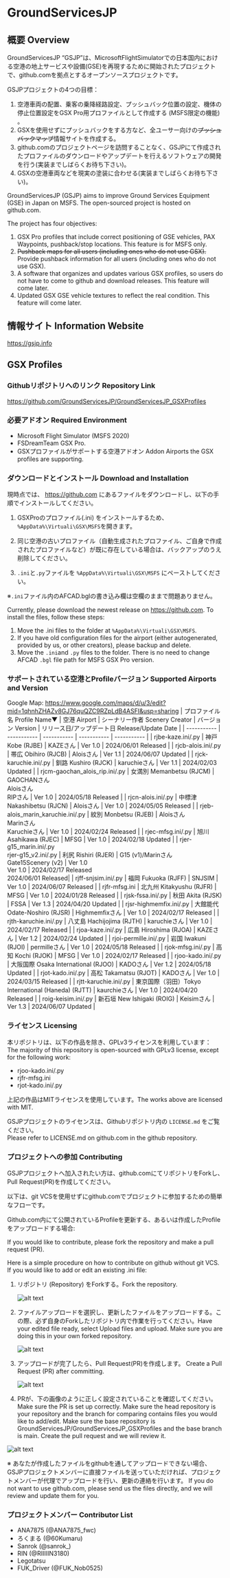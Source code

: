 # GroundServicesJP
## 概要 Overview
GroundServicesJP “GSJP”は、MicrosoftFlightSimulatorでの日本国内における空港の地上サービスや設備(GSE)を再現するために開始されたプロジェクトで、github.comを拠点とするオープンソースプロジェクトです。 

GSJPプロジェクトの4つの目標：  
1. 空港車両の配置、乗客の乗降経路設定、プッシュバック位置の設定、機体の停止位置設定をGSX Pro用プロファイルとして作成する (MSFS限定の機能) 。  
2. GSXを使用せずにプッシュバックをする方など、全ユーサー向けの~~プッシュバックマップ~~情報サイトを作成する。  
3. github.comのプロジェクトページを訪問することなく、GSJPにて作成されたプロファイルのダウンロードやアップデートを行えるソフトウェアの開発を行う(実装までしばらくお待ち下さい)。  
4. GSXの空港車両などを現実の塗装に合わせる(実装までしばらくお待ち下さい)。 

GroundServicesJP (GSJP) aims to improve Ground Services Equipment (GSE) in Japan on MSFS. The open-sourced project is hosted on github.com.  

The project has four objectives:  
1. GSX Pro profiles that include correct positioning of GSE vehicles, PAX Waypoints, pushback/stop locations. This feature is for MSFS only.  
2. ~~Pushback maps for all users (including ones who do not use GSX).~~ Provide pushback information for all users (including ones who do not use GSX).   
3. A software that organizes and updates various GSX profiles, so users do not have to come to github and download releases. This feature will come later.  
4. Updated GSX GSE vehicle textures to reflect the real condition. This feature will come later.

## 情報サイト Information Website
https://gsjp.info

## GSX Profiles
### Githubリポジトリへのリンク  Repository Link
https://github.com/GroundServicesJP/GroundServicesJP_GSXProfiles

### 必要アドオン Required Environment
- Microsoft Flight Simulator (MSFS 2020) 
- FSDreamTeam GSX Pro.  
- GSXプロファイルがサポートする空港アドオン Addon Airports the GSX profiles are supporting.

### ダウンロードとインストール  Download and Installation
現時点では、 https://github.com にあるファイルをダウンロードし、以下の手順でインストールしてください。  

1. GSXProのプロファイル(.ini) をインストールするため、`%AppData%\Virtuali\GSX\MSFS`を開きます。  

2. 同じ空港の古いプロファイル（自動生成されたプロファイル、ご自身で作成されたプロファイルなど）が既に存在している場合は、バックアップのうえ削除してください。  

3. `.ini`と`.py`ファイルを `%AppData%\Virtuali\GSX\MSFS` にペーストしてください。  

※`.ini`ファイル内のAFCAD.bglの書き込み欄は空欄のままで問題ありません。 

Currently, please download the newest release on https://github.com. To install the files, follow these steps:  
1. Move the .ini files to the folder at `%AppData%\Virtuali\GSX\MSFS`. 
2. If you have old configuration files for the airport (either autogenerated, provided by us, or other creators), please backup and delete.  
3. Move the `.ini`and `.py` files to the folder. There is no need to change AFCAD `.bgl` file path for MSFS GSX Pro version.

### サポートされている空港とProfileバージョン  Supported Airports and Version
Google Map: https://www.google.com/maps/d/u/3/edit?mid=1qhnhZHAZv8GJ76quQZC9RZpLdB4ASFI&usp=sharing
| プロファイル名 Profile Name▼ | 空港 Airport           | シーナリー作者 Scenery Creator | バージョン Version | リリース日/アップデート日 Release/Update Date |
| -----------                | -----------           | -----------                   | -----------                    | ----------- |
| rjbe-kaze.ini/.py          | 神戸 Kobe (RJBE) | KAZEさん                      | Ver 1.0                       | 2024/06/01 Released |
| rjcb-alois.ini/.py          | 帯広 Obihiro (RJCB)   | Aloisさん                      | Ver 1.1                       | 2024/06/07 Updated |
| rjck-karuchie.ini/.py          | 釧路 Kushiro (RJCK)   | karuchieさん                      | Ver 1.1                       | 2024/02/03 Updated |
| rjcm-gaochan_alois_rip.ini/.py            | 女満別 Memanbetsu (RJCM) | GAOCHANさん<br>Aloisさん<br>RIPさん      | Ver 1.0                | 2024/05/18 Released  |
| rjcn-alois.ini/.py          | 中標津 Nakashibetsu (RJCN)   | Aloisさん                      | Ver 1.0                       | 2024/05/05 Released |
| rjeb-alois_marin_karuchie.ini/.py | 紋別 Monbetsu (RJEB)   | Aloisさん<br>Marinさん<br>Karuchieさん                      | Ver 1.0                       | 2024/02/24 Released |
| rjec-mfsg.ini/.py          | 旭川 Asahikawa (RJEC)   | MFSG                     | Ver 1.0                       | 2024/02/18 Updated |
| rjer-g15_marin.ini/.py <br> rjer-g15_v2.ini/.py         | 利尻 Rishiri (RJER)   | G15 (v1)/Marinさん  <br>  Gate15Scenery (v2)    | Ver 1.0 <br>  Ver 1.0                     | 2024/02/17 Released <br> 2024/06/01 Released|
| rjff-snjsim.ini/.py        | 福岡 Fukuoka (RJFF) | SNJSIM                          | Ver 1.0                        | 2024/06/07 Released |
| rjfr-mfsg.ini              | 北九州 Kitakyushu (RJFR) | MFSG                          | Ver 1.0                        | 2024/01/28 Released |
| rjsk-fssa.ini/.py              | 秋田 Akita (RJSK) | FSSA                          | Ver 1.3                           | 2024/04/20 Updated |
| rjsr-highmemfix.ini/.py              | 大館能代 Odate-Noshiro (RJSR) | Highmemfixさん                          | Ver 1.0                           | 2024/02/17 Released |
| rjth-karuchie.ini/.py            | 八丈島 Hachijojima (RJTH) | karuchieさん                         | Ver 1.0                             | 2024/02/17 Released |
| rjoa-kaze.ini/.py              | 広島 Hiroshima (RJOA) | KAZEさん                          | Ver 1.2                       | 2024/02/24 Updated |
| rjoi-permille.ini/.py            | 岩国 Iwakuni (RJOI) | permilleさん                          | Ver 1.0                | 2024/05/18 Released  |
| rjok-mfsg.ini/.py            | 高知 Kochi (RJOK) | MFSG                         | Ver 1.0                             | 2024/02/17 Released |
| rjoo-kado.ini/.py            | 大阪国際 Osaka International (RJOO) | KADOさん                         | Ver 1.2            | 2024/05/18 Updated |
| rjot-kado.ini/.py            | 高松 Takamatsu (RJOT) | KADOさん                         | Ver 1.0                             | 2024/03/15 Released |
| rjtt-karuchie.ini/.py            | 東京国際（羽田）Tokyo International (Haneda) (RJTT) | kaurchieさん                          | Ver 1.0                | 2024/04/20 Released |
| roig-keisim.ini/.py            | 新石垣 New Ishigaki (ROIG) | Keisimさん                          | Ver 1.3                | 2024/06/07 Updated |



### ライセンス Licensing 
本リポジトリは、以下の作品を除き、GPLv3ライセンスを利用しています：
The majority of this repository is open-sourced with GPLv3 license, except for the following work: 

- rjoo-kado.ini/.py
- rjfr-mfsg.ini
- rjot-kado.ini/.py

上記の作品はMITライセンスを使用しています。The works above are licensed with MIT. 

GSJPプロジェクトのライセンスは、Githubリポジトリ内の `LICENSE.md` をご覧ください。  
Please refer to LICENSE.md on github.com in the github repository.  

### プロジェクトへの参加 Contributing
GSJPプロジェクトへ加入されたい方は、github.comにてリポジトリをForkし、Pull Request(PR)を作成してください。 

以下は、git VCSを使用せずにgithub.comでプロジェクトに参加するための簡単なフローです。 

Github.com内にて公開されているProfileを更新する、あるいは作成したProfileをアップロードする場合: 

If you would like to contribute, please fork the repository and make a pull request (PR).  

Here is a simple procedure on how to contribute on github without git VCS.  If you would like to add or edit an existing .ini file:  
1. リポジトリ (Repository) をForkする。Fork the repository.
   
   ![alt text](README_images/1.png)
2. ファイルアップロードを選択し、更新したファイルをアップロードする。この際、必ず自身のForkしたリポジトリ内で作業を行ってください。Have your edited file ready, select Upload files and upload. Make sure you are doing this in your own forked repository.
   
   ![alt text](README_images/2.png)
3. アップロードが完了したら、Pull Request(PR)を作成します。 Create a Pull Request (PR) after committing.
   
   ![alt text](README_images/3.png)
4. PRが、下の画像のように正しく設定されていることを確認してください。  Make sure the PR is set up correctly. Make sure the head repository is your repository and the branch for comparing contains files you would like to add/edit. Make sure the base repository is GroundServicesJP/GroundServicesJP_GSXProfiles and the base branch is main. Create the pull request and we will review it.
   
  ![alt text](README_images/4.png)

※ あなたが作成したファイルをgithubを通してアップロードできない場合、GSJPプロジェクトメンバーに直接ファイルを送っていただければ、プロジェクトメンバーが代理でアップロードを行い、更新の連絡を行います。 If you do not want to use github.com, please send us the files directly, and we will review and update them for you.

### プロジェクトメンバー Contributor List 
- ANA7875 (@ANA7875_fwc) 
- ろくまる (@60Kumaru)
- Sanrok (@sanrok_)
- RIN (@RIIIIIN3180)
- Legotatsu
- FUK_Driver (@FUK_Nob0525)
